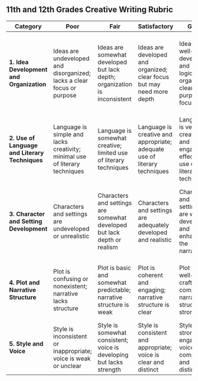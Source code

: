 ## 11th and 12th Grades Creative Writing Rubric

| Category                                       | Poor                                                                        | Fair                                                                      | Satisfactory                                                              | Good                                                                         | Excellent                                                                                                  | Points |
|------------------------------------------------|-----------------------------------------------------------------------------|---------------------------------------------------------------------------|---------------------------------------------------------------------------|------------------------------------------------------------------------------|------------------------------------------------------------------------------------------------------------|--------|
| **1. Idea Development and Organization**       | Ideas are undeveloped and disorganized; lacks a clear focus or purpose      | Ideas are somewhat developed but lack depth; organization is inconsistent | Ideas are developed and organized; clear focus but may need more depth    | Ideas are well-developed and logically organized; clear and purposeful focus | Ideas are exceptionally well-developed and logically organized; focus is clear, purposeful, and insightful | 20     |
| **2. Use of Language and Literary Techniques** | Language is simple and lacks creativity; minimal use of literary techniques | Language is somewhat creative; limited use of literary techniques         | Language is creative and appropriate; adequate use of literary techniques | Language is very creative and engaging; effective use of literary techniques | Language is exceptionally creative and engaging; masterful use of literary techniques                      | 20     |
| **3. Character and Setting Development**       | Characters and settings are undeveloped or unrealistic                      | Characters and settings are somewhat developed but lack depth or realism  | Characters and settings are adequately developed and realistic            | Characters and settings are well-developed and enhance the narrative         | Characters and settings are exceptionally well-developed and add depth and realism to the narrative        | 20     |
| **4. Plot and Narrative Structure**            | Plot is confusing or nonexistent; narrative lacks structure                 | Plot is basic and somewhat predictable; narrative structure is weak       | Plot is coherent and engaging; narrative structure is clear               | Plot is well-crafted and compelling; narrative structure is strong           | Plot is exceptionally well-crafted and captivating; narrative structure is masterful                       | 20     |
| **5. Style and Voice**                         | Style is inconsistent or inappropriate; voice is weak or unclear            | Style is somewhat consistent; voice is developing but lacks strength      | Style is consistent and appropriate; voice is clear and distinct          | Style is strong and engaging; voice is compelling and distinct               | Style is exceptionally strong and engaging; voice is unique and powerful                                   | 20     |
